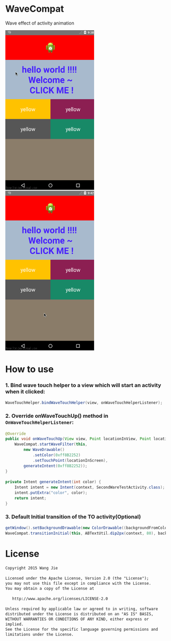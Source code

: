 # WaveCompat
Wave effect of activity animation

<img src='screenshot/wave_compat_a.gif' height='500px'/>
<img src='screenshot/wave_compat_b.gif' height='500px'/>

# How to use
### 1. Bind wave touch helper to a view which will start an activity when it clicked:
```java
WaveTouchHelper.bindWaveTouchHelper(view, onWaveTouchHelperListener);
```
### 2. Override onWaveTouchUp() method in `OnWaveTouchHelperListener`:
```java
@Override
public void onWaveTouchUp(View view, Point locationInView, Point locationInScreen) {
    WaveCompat.startWaveFilter(this,
        new WaveDrawable()
            .setColor(0xff8B2252)
            .setTouchPoint(locationInScreen),
        generateIntent(0xff8B2252));
}
    
private Intent generateIntent(int color) {
    Intent intent = new Intent(context, SecondWareTestActivity.class);
    intent.putExtra("color", color);
    return intent;
}
```
### 3. Default Initial transition of the TO activity(Optional)
```java
getWindow().setBackgroundDrawable(new ColorDrawable((backgroundFromColor = getIntent().getIntExtra(WaveCompat.IntentKey.BACKGROUND_COLOR, 0xff8B7D6B))));
WaveCompat.transitionInitial(this, ABTextUtil.dip2px(context, 80), backgroundFromColor, Color.GRAY);
```

License
=======

    Copyright 2015 Wang Jie

    Licensed under the Apache License, Version 2.0 (the "License");
    you may not use this file except in compliance with the License.
    You may obtain a copy of the License at

       http://www.apache.org/licenses/LICENSE-2.0

    Unless required by applicable law or agreed to in writing, software
    distributed under the License is distributed on an "AS IS" BASIS,
    WITHOUT WARRANTIES OR CONDITIONS OF ANY KIND, either express or implied.
    See the License for the specific language governing permissions and
    limitations under the License.
